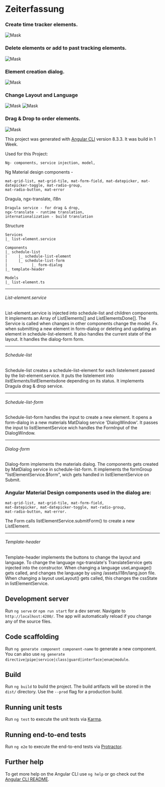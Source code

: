 # Zeiterfassung

### Create time tracker elements.
![Mask](../master/git-readme/Screen01.png)

### Delete elements or add to past tracking elements.
![Mask](../master/git-readme/Screen02.png)

### Element creation dialog.
![Mask](../master/git-readme/Screen03.png)

### Change Layout and Language
![Mask](../master/git-readme/Screen04.png)
![Mask](../master/git-readme/Screen05.png)

### Drag & Drop to order elements.
![Mask](../master/git-readme/Screen06.png)



This project was generated with [Angular CLI](https://github.com/angular/angular-cli) version 8.3.3.
It was build in 1 Week.

Used for this Project:
```
Ng- components, service injection, model,
```
Ng Material design components - 
```
mat-grid-list, mat-grid-tile, mat-form-field, mat-datepicker, mat-datepicker-toggle, mat-radio-group,
mat-radio-button, mat-error
```

Dragula, ngx-translate, i18n
```
Dragula service - for drag & drop,
ngx-translate - runtime translation, 
internationalization - build translation
```

Structure
```
Services
|_ list-element.service

Components
|_ schedule-list
|     |_ schedule-list-element
|     |_ schedule-list-form
|           |_ form-dialog
|_ template-header

Models
|_ list-element.ts
```


___________
###### List-element.service

List-element.service is injected into schedule-list and children components. 
It implements an Array of ListElements[] and ListElementsDone[]. The Service is called when changes in other components change the model. Fx. when submitting a new element in form-dialog or deleting and updating an element in schedule-list-element.
It also handles the current state of the layout.
It handles the dialog-form form.


___________
###### Schedule-list

Schedule-list creates a schedule-list-element for each listelement passed by the list-element.service.
It puts the listelement into $listElements/$listElementsdone depending on its status.
It implements Dragula drag & drop service.

___________
###### Schedule-list-form

Schedule-list-form handles the input to create a new element. It opens a form-dialog in a new materials MatDialog service 'DialogWindow'.
It passes the input to listElementService wich handles the FormInput of the DialogWindow.

___________
###### Dialog-form

Dialog-form implements the materials dialog. The components gets created by MatDialog service in schedule-list-form.
It implements the formGroup "listElementService.$form", wich gets handled in listElementService on Submit.


### Angular Material Design components used in the dialog are:
```
mat-grid-list, mat-grid-tile, mat-form-field, 
mat-datepicker, mat-datepicker-toggle, mat-radio-group,
mat-radio-button, mat-error.  
```
The Form calls listElementService.submitForm() to create a new ListElement. 

___________
###### Template-header

Template-header implements the buttons to change the layout and language. 
To change the language ngx-translate's TranslateService gets injected into the constructor.
When changing a language useLanguage() gets called, and changes the language by using /assets/i18n/lang.json file.
When changing a layout useLayout() gets called, this changes the cssState in listElementService.


## Development server

Run `ng serve` or `npm run start` for a dev server. Navigate to `http://localhost:4200/`. The app will automatically reload if you change any of the source files.


## Code scaffolding

Run `ng generate component component-name` to generate a new component. You can also use `ng generate directive|pipe|service|class|guard|interface|enum|module`.

## Build

Run `ng build` to build the project. The build artifacts will be stored in the `dist/` directory. Use the `--prod` flag for a production build.

## Running unit tests

Run `ng test` to execute the unit tests via [Karma](https://karma-runner.github.io).

## Running end-to-end tests

Run `ng e2e` to execute the end-to-end tests via [Protractor](http://www.protractortest.org/).

## Further help

To get more help on the Angular CLI use `ng help` or go check out the [Angular CLI README](https://github.com/angular/angular-cli/blob/master/README.md).


